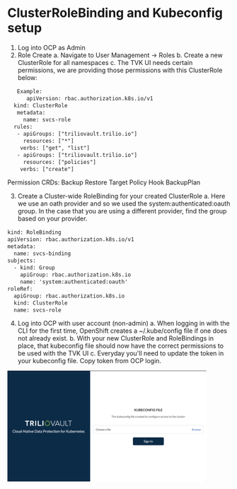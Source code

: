 # ClusterRoleBinding and Kubeconfig setup 

1. Log into OCP as Admin
2. Role Create
  a. Navigate to User Management -> Roles
  b. Create a new ClusterRole for all namespaces
  c. The TVK UI needs certain permissions, we are providing those permissions with this ClusterRole below:
  ```
     Example:
        apiVersion: rbac.authorization.k8s.io/v1
    kind: ClusterRole
     metadata:
       name: svcs-role
    rules:
     - apiGroups: ["triliovault.trilio.io"]
       resources: ["*"]
      verbs: ["get", "list"]
     - apiGroups: ["triliovault.trilio.io"]
       resources: ["policies"]
      verbs: ["create"]
  ```
  
 Permission CRDs:
 Backup
 Restore
 Target
 Policy
 Hook
 BackupPlan
      
3. Create a Cluster-wide RoleBinding for your created ClusterRole
  a. Here we use an oath provider and so we used the system:authenticated:oauth group.  In the case that you are using a different provider, find the group based on your provider. 

```
kind: RoleBinding
apiVersion: rbac.authorization.k8s.io/v1
metadata:
  name: svcs-binding
subjects:
  - kind: Group
    apiGroup: rbac.authorization.k8s.io
    name: 'system:authenticated:oauth'
roleRef:
  apiGroup: rbac.authorization.k8s.io
  kind: ClusterRole
  name: svcs-role
  ```
  
4. Log into OCP with user account (non-admin)
  a. When logging in with the CLI for the first time, OpenShift creates a ~/.kube/config file if one does not already exist.
  b. With your new ClusterRole and RoleBindings in place, that kubeconfig file should now have the correct permissions to be used with the TVK UI
  c. Everyday you'll need to update the token in your kubeconfig file.  Copy token from OCP login.  
  
  <img src="./pics/tvk-login.png" width="450"> 
